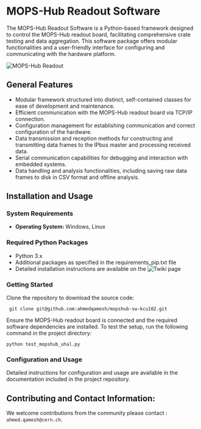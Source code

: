 # MOPS-Hub Readout Software

The MOPS-Hub Readout Software is a Python-based framework designed to control the MOPS-Hub readout board, facilitating comprehensive crate testing and data aggregation. This software package offers modular functionalities and a user-friendly interface for configuring and communicating with the hardware platform.

![MOPS-Hub Readout](https://github.com/ahmedqamesh/mopshub-sw-kcu102/assets/8536649/7ec0939e-345b-4ca1-ac25-7f7bf3cf5020)

## General Features
- Modular framework structured into distinct, self-contained classes for ease of development and maintenance.
- Efficient communication with the MOPS-Hub readout board via TCP/IP connection.
- Configuration management for establishing communication and correct configuration of the hardware.
- Data transmission and reception methods for constructing and transmitting data frames to the IPbus master and processing received data.
- Serial communication capabilities for debugging and interaction with embedded systems.
- Data handling and analysis functionalities, including saving raw data frames to disk in CSV format and offline analysis.

## Installation and Usage

### System Requirements
- **Operating System:** Windows, Linux

### Required Python Packages
- Python 3.x
- Additional packages as specified in the requirements_pip.txt file
- Detailed installation instructions are available on the ![Twiki page](https://github.com/ahmedqamesh/mopshub-sw-kcu102/wiki)

### Getting Started
Clone the repository to download the source code:

```
 git clone git@github.com:ahmedqamesh/mopshub-sw-kcu102.git

```
Ensure the MOPS-Hub readout board is connected and the required software dependencies are installed. To test the setup, run the following command in the project directory:

```
python test_mopshub_uhal.py

```
### Configuration and Usage
Detailed instructions for configuration and usage are available in the documentation included in the project repository.

## Contributing and Contact Information:
We welcome contributions from the community please contact : `ahmed.qamesh@cern.ch`.


